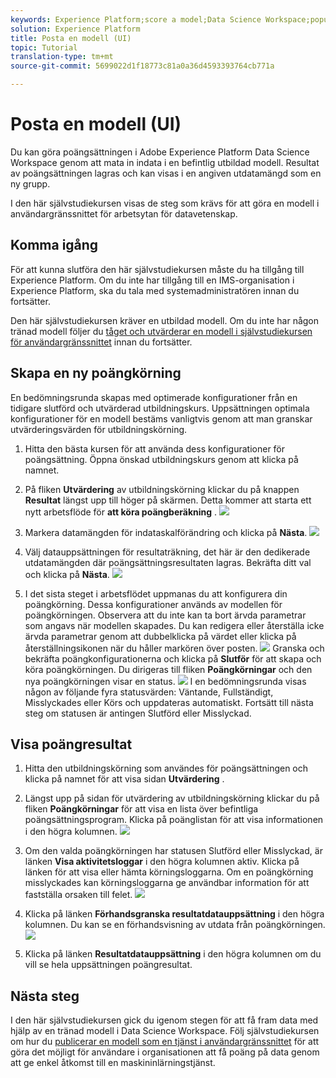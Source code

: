 ```yaml
---
keywords: Experience Platform;score a model;Data Science Workspace;popular topics
solution: Experience Platform
title: Posta en modell (UI)
topic: Tutorial
translation-type: tm+mt
source-git-commit: 5699022d1f18773c81a0a36d4593393764cb771a

---
```



# Posta en modell (UI)

Du kan göra poängsättningen i Adobe Experience Platform Data Science Workspace genom att mata in indata i en befintlig utbildad modell. Resultat av poängsättningen lagras och kan visas i en angiven utdatamängd som en ny grupp.

I den här självstudiekursen visas de steg som krävs för att göra en modell i användargränssnittet för arbetsytan för datavetenskap.

## Komma igång

För att kunna slutföra den här självstudiekursen måste du ha tillgång till Experience Platform. Om du inte har tillgång till en IMS-organisation i Experience Platform, ska du tala med systemadministratören innan du fortsätter.

Den här självstudiekursen kräver en utbildad modell. Om du inte har någon tränad modell följer du [tåget och utvärderar en modell i självstudiekursen för användargränssnittet](./train-evaluate-model-ui.md) innan du fortsätter.

## Skapa en ny poängkörning

En bedömningsrunda skapas med optimerade konfigurationer från en tidigare slutförd och utvärderad utbildningskurs. Uppsättningen optimala konfigurationer för en modell bestäms vanligtvis genom att man granskar utvärderingsvärden för utbildningskörning.

1. Hitta den bästa kursen för att använda dess konfigurationer för poängsättning. Öppna önskad utbildningskurs genom att klicka på namnet.

2. På fliken **Utvärdering** av utbildningskörning klickar du på knappen **Resultat** längst upp till höger på skärmen. Detta kommer att starta ett nytt arbetsflöde för **att köra poängberäkning** .
   ![](../images/models-recipes/score/training_run_overview.png)

3. Markera datamängden för indataskalförändring och klicka på **Nästa**.
   ![](../images/models-recipes/score/scoring_input.png)

4. Välj datauppsättningen för resultaträkning, det här är den dedikerade utdatamängden där poängsättningsresultaten lagras. Bekräfta ditt val och klicka på **Nästa**.
   ![](../images/models-recipes/score/scoring_results.png)

5. I det sista steget i arbetsflödet uppmanas du att konfigurera din poängkörning. Dessa konfigurationer används av modellen för poängkörningen.
Observera att du inte kan ta bort ärvda parametrar som angavs när modellen skapades. Du kan redigera eller återställa icke ärvda parametrar genom att dubbelklicka på värdet eller klicka på återställningsikonen när du håller markören över posten.
   ![](../images/models-recipes/score/configuration.png)
Granska och bekräfta poängkonfigurationerna och klicka på **Slutför** för att skapa och köra poängkörningen. Du dirigeras till fliken **Poängkörningar** och den nya poängkörningen visar en status.
   ![](../images/models-recipes/score/scoring_runs_tab.png)
I en bedömningsrunda visas någon av följande fyra statusvärden: Väntande, Fullständigt, Misslyckades eller Körs och uppdateras automatiskt. Fortsätt till nästa steg om statusen är antingen Slutförd eller Misslyckad.

## Visa poängresultat

1. Hitta den utbildningskörning som användes för poängsättningen och klicka på namnet för att visa sidan **Utvärdering** .

2. Längst upp på sidan för utvärdering av utbildningskörning klickar du på fliken **Poängkörningar** för att visa en lista över befintliga poängsättningsprogram. Klicka på poänglistan för att visa informationen i den högra kolumnen.
   ![](../images/models-recipes/score/view_details.png)

3. Om den valda poängkörningen har statusen Slutförd eller Misslyckad, är länken **Visa aktivitetsloggar** i den högra kolumnen aktiv. Klicka på länken för att visa eller hämta körningsloggarna. Om en poängkörning misslyckades kan körningsloggarna ge användbar information för att fastställa orsaken till felet.
   ![](../images/models-recipes/score/activity_logs.png)

4. Klicka på länken **Förhandsgranska resultatdatauppsättning** i den högra kolumnen. Du kan se en förhandsvisning av utdata från poängkörningen.
   ![](../images/models-recipes/score/preview_results.png)

5. Klicka på länken **Resultatdatauppsättning** i den högra kolumnen om du vill se hela uppsättningen poängresultat.

## Nästa steg

I den här självstudiekursen gick du igenom stegen för att få fram data med hjälp av en tränad modell i Data Science Workspace. Följ självstudiekursen om hur du [publicerar en modell som en tjänst i användargränssnittet](./publish-model-service-ui.md) för att göra det möjligt för användare i organisationen att få poäng på data genom att ge enkel åtkomst till en maskininlärningstjänst.
